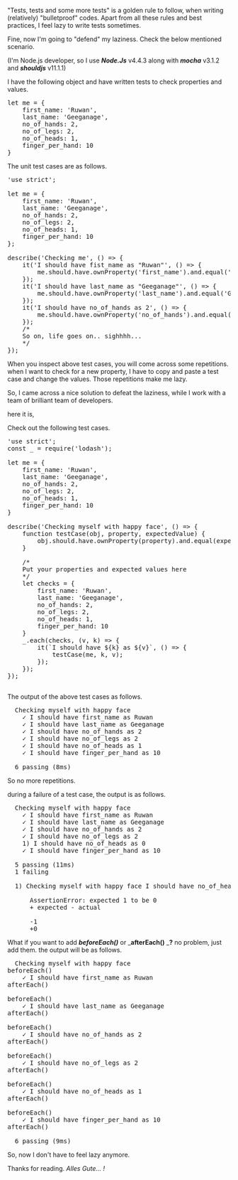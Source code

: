 "Tests, tests and some more tests" is a golden rule to follow, when writing (relatively) "bulletproof" codes. Apart from all these rules and best practices, I feel lazy to write tests sometimes.

Fine, now I'm going to "defend" my laziness. Check the below mentioned scenario.

(I'm Node.js developer, so I use _**Node.Js**_ v4.4.3 along with _**mocha**_ v3.1.2 and _**shouldjs**_ v11.1.1)

I have the following object and have written tests to check properties and values.

<pre spellcheck="false"><span class="hljs-built_in">let</span> me = {
	first_name: <span class="hljs-string">'Ruwan'</span>,
	last_name: <span class="hljs-string">'Geeganage'</span>,
	no_of_hands: 2,
	no_of_legs: 2,
	no_of_heads: 1,
	finger_per_hand: 10
}
</pre>

The unit test cases are as follows.

<pre spellcheck="false"><span class="hljs-meta">'use strict'</span>;

<span class="hljs-keyword">let</span> me = {
	first_name: <span class="hljs-string">'Ruwan'</span>,
	last_name: <span class="hljs-string">'Geeganage'</span>,
	no_of_hands: <span class="hljs-number">2</span>,
	no_of_legs: <span class="hljs-number">2</span>,
	no_of_heads: <span class="hljs-number">1</span>,
	finger_per_hand: <span class="hljs-number">10</span>
};

describe(<span class="hljs-string">'Checking me'</span>, () => {
	it(<span class="hljs-string">'I should have fist_name as "Ruwan"'</span>, () => {
		me.should.have.ownProperty(<span class="hljs-string">'first_name'</span>).and.equal(<span class="hljs-string">'Ruwan'</span>);
	});
	it(<span class="hljs-string">'I should have last_name as "Geeganage"'</span>, () => {
		me.should.have.ownProperty(<span class="hljs-string">'last_name'</span>).and.equal(<span class="hljs-string">'Geeganage'</span>);
	});
	it(<span class="hljs-string">'I should have no_of_hands as 2'</span>, () => {
		me.should.have.ownProperty(<span class="hljs-string">'no_of_hands'</span>).and.equal(<span class="hljs-number">2</span>);
	});
	<span class="hljs-comment">/*
	So on, life goes on.. sighhhh...
	*/</span>
});
</pre>

When you inspect above test cases, you will come across some repetitions. when I want to check for a new property, I have to copy and paste a test case and change the values. Those repetitions make me lazy.

So, I came across a nice solution to defeat the laziness, while I work with a team of brilliant team of developers.

here it is,

Check out the following test cases.

<pre spellcheck="false"><span class="hljs-meta">'use strict'</span>;
<span class="hljs-keyword">const</span> _ = <span class="hljs-built_in">require</span>(<span class="hljs-string">'lodash'</span>);

<span class="hljs-keyword">let</span> me = {
	first_name: <span class="hljs-string">'Ruwan'</span>,
	last_name: <span class="hljs-string">'Geeganage'</span>,
	no_of_hands: <span class="hljs-number">2</span>,
	no_of_legs: <span class="hljs-number">2</span>,
	no_of_heads: <span class="hljs-number">1</span>,
	finger_per_hand: <span class="hljs-number">10</span>
}

describe(<span class="hljs-string">'Checking myself with happy face'</span>, () => {
	<span class="hljs-function"><span class="hljs-keyword">function</span> <span class="hljs-title">testCase</span>(<span class="hljs-params">obj, property, expectedValue</span>)</span> {
		obj.should.have.ownProperty(property).and.equal(expectedValue);
	}

	<span class="hljs-comment">/*
	Put your properties and expected values here
	*/</span>
	<span class="hljs-keyword">let</span> checks = {
		first_name: <span class="hljs-string">'Ruwan'</span>,
		last_name: <span class="hljs-string">'Geeganage'</span>,
		no_of_hands: <span class="hljs-number">2</span>,
		no_of_legs: <span class="hljs-number">2</span>,
		no_of_heads: <span class="hljs-number">1</span>,
		finger_per_hand: <span class="hljs-number">10</span>
	}
	_.each(checks, (v, k) => {
		it(<span class="hljs-string">`I should have <span class="hljs-subst">${k}</span> as <span class="hljs-subst">${v}</span>`</span>, () => {
			testCase(me, k, v);
		});
	});
});

</pre>

The output of the above test cases as follows.

<pre spellcheck="false">  Checking myself <span class="hljs-keyword">with</span> happy face
    ✓ I should have first_name <span class="hljs-keyword">as</span> Ruwan
    ✓ I should have last_name <span class="hljs-keyword">as</span> Geeganage
    ✓ I should have no_of_hands <span class="hljs-keyword">as</span> <span class="hljs-number">2</span>
    ✓ I should have no_of_legs <span class="hljs-keyword">as</span> <span class="hljs-number">2</span>
    ✓ I should have no_of_heads <span class="hljs-keyword">as</span> <span class="hljs-number">1</span>
    ✓ I should have finger_per_hand <span class="hljs-keyword">as</span> <span class="hljs-number">10</span>

  <span class="hljs-number">6</span> passing (<span class="hljs-number">8</span>ms)
</pre>

So no more repetitions.

during a failure of a test case, the output is as follows.

<pre spellcheck="false">  Checking myself <span class="hljs-keyword">with</span> happy face
    ✓ I should have first_name <span class="hljs-keyword">as</span> Ruwan
    ✓ I should have last_name <span class="hljs-keyword">as</span> Geeganage
    ✓ I should have no_of_hands <span class="hljs-keyword">as</span> <span class="hljs-number">2</span>
    ✓ I should have no_of_legs <span class="hljs-keyword">as</span> <span class="hljs-number">2</span>
    <span class="hljs-number">1</span>) I should have no_of_heads <span class="hljs-keyword">as</span> <span class="hljs-number">0</span>
    ✓ I should have finger_per_hand <span class="hljs-keyword">as</span> <span class="hljs-number">10</span>

  <span class="hljs-number">5</span> passing (<span class="hljs-number">11</span>ms)
  <span class="hljs-number">1</span> failing

  <span class="hljs-number">1</span>) Checking myself <span class="hljs-keyword">with</span> happy face I should have no_of_heads <span class="hljs-keyword">as</span> <span class="hljs-number">0</span>:

      AssertionError: expected <span class="hljs-number">1</span> to be <span class="hljs-number">0</span>
      + expected - actual

      <span class="hljs-number">-1</span>
      +<span class="hljs-number">0</span>
</pre>

What if you want to add _**beforeEach()**_ or _**afterEach()** _**?** no problem, just add them. the output will be as follows.

<pre spellcheck="false">  Checking myself <span class="hljs-keyword">with</span> happy face
beforeEach()
    ✓ I should have first_name <span class="hljs-keyword">as</span> Ruwan
afterEach()

beforeEach()
    ✓ I should have last_name <span class="hljs-keyword">as</span> Geeganage
afterEach()

beforeEach()
    ✓ I should have no_of_hands <span class="hljs-keyword">as</span> <span class="hljs-number">2</span>
afterEach()

beforeEach()
    ✓ I should have no_of_legs <span class="hljs-keyword">as</span> <span class="hljs-number">2</span>
afterEach()

beforeEach()
    ✓ I should have no_of_heads <span class="hljs-keyword">as</span> <span class="hljs-number">1</span>
afterEach()

beforeEach()
    ✓ I should have finger_per_hand <span class="hljs-keyword">as</span> <span class="hljs-number">10</span>
afterEach()

  <span class="hljs-number">6</span> passing (<span class="hljs-number">9</span>ms)
</pre>

So, now I don't have to feel lazy anymore.

Thanks for reading. _Alles Gute... !_